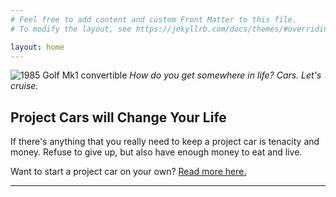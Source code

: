 ```yaml
---
# Feel free to add content and custom Front Matter to this file.
# To modify the layout, see https://jekyllrb.com/docs/themes/#overriding-theme-defaults

layout: home
---
```


![1985 Golf Mk1 convertible](/assets/img/driveway1.jpg)
*How do you get somewhere in life? Cars. Let's cruise.*
<br>

## Project Cars will Change Your Life

If there's anything that you really need to keep a project car is tenacity and money. Refuse to give up, but also have enough money to eat and live.

Want to start a project car on your own?  [Read more here.](/docs/projectcar/2022/01/03/firstprojectcar.html)

<hr>